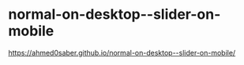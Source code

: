 # normal-on-desktop--slider-on-mobile
https://ahmed0saber.github.io/normal-on-desktop--slider-on-mobile/
